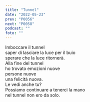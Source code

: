 ```yaml
---
title: "Tunnel"
date: "2022-05-23"
prev: "P0056"
next: "P0058"
podcast: ""
foto: ""
---
```


Imboccare il tunnel  
saper di lasciare la luce per il buio  
sperare che la luce ritornerà.  
Alla fine del tunnel  
ho trovato emozioni nuove  
persone nuove  
una felicità nuova.  
Le vedi anche tu?  
Possiamo continuare a tenerci la mano  
nel tunnel non ero da solo.
